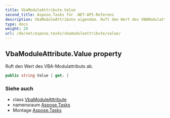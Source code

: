 ```yaml
---
title: VbaModuleAttribute.Value
second_title: Aspose.Tasks für .NET-API-Referenz
description: VbaModuleAttribute eigendom. Ruft den Wert des VBAModulattributs ab.
type: docs
weight: 20
url: /de/net/aspose.tasks/vbamoduleattribute/value/
---
```

## VbaModuleAttribute.Value property

Ruft den Wert des VBA-Modulattributs ab.

```csharp
public string Value { get; }
```

### Siehe auch

* class [VbaModuleAttribute](../)
* namensraum [Aspose.Tasks](../../vbamoduleattribute/)
* Montage [Aspose.Tasks](../../../)


